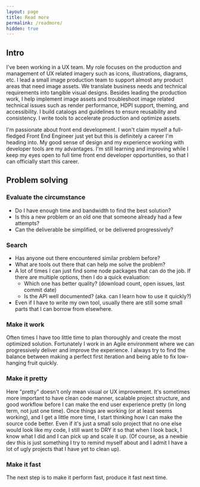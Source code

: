 ```yaml
---
layout: page
title: Read more
permalink: /readmore/
hidden: true
---
```


## Intro

I've been working in a UX team. My role focuses on the production and management of UX related imagery such as icons, illustrations, diagrams, etc. I lead a small image production team to support almost any product areas that need image assets. We translate business needs and technical requirements into tangible visual designs. Besides leading the production work, I help implement image assets and troubleshoot image related technical issues such as render performance, HDPI support, theming, and accessibility. I build catalogs and guidelines to ensure reusability and consistency. I write tools to accelerate production and optimize assets.

I'm passionate about front end development. I won't claim myself a full-fledged Front End Engineer just yet but this is definitely a career I'm heading into. My good sense of design and my experience working with developer tools are my advantages. I'm still learning and improving while I keep my eyes open to full time front end developer opportunities, so that I can officially start this career.


## Problem solving

### Evaluate the circumstance

- Do I have enough time and bandwidth to find the best solution?
- Is this a new problem or an old one that someone already had a few attempts?
- Can the deliverable be simplified, or be delivered progressively?

### Search

- Has anyone out there encountered similar problem before?
- What are tools out there that can help me solve the problem?
- A lot of times I can just find some node packages that can do the job. If there are multiple options, then I do a quick evaluation:
  - Which one has better quality? (download count, open issues, last commit date)
  - Is the API well documented? (aka. can I learn how to use it quickly?)
- Even if I have to write my own tool, usually there are still some small parts that I can borrow from elsewhere.

### Make it work

Often times I have too little time to plan thoroughly and create the most optimized solution. Fortunately I work in an Agile environment where we can progressively deliver and improve the experience. I always try to find the balance between making a perfect first iteration and being able to fix low-hanging fruit quickly.

### Make it pretty

Here "pretty" doesn't only mean visual or UX improvement. It's sometimes more important to have clean code manner, scalable project structure, and good workflow before I can make the end user experience pretty (in long term, not just one time). Once things are working (or at least seems working), and I get a little more time, I start thinking how I can make the source code better. Even if it's just a small solo project that no one else would look like my code, I still want to DRY it so that when I look back, I know what I did and I can pick up and scale it up. (Of course, as a newbie dev this is just something I try to remind myself about and I admit I have a lot of ugly projects that I have yet to clean up).

### Make it fast

The next step is to make it perform fast, produce it fast next time.
